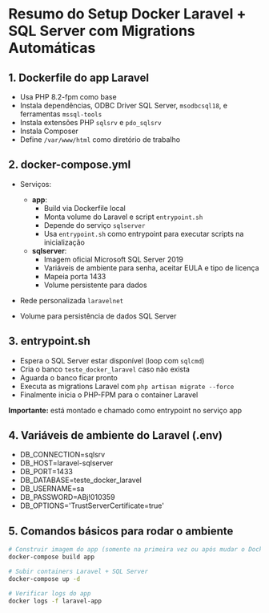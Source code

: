 # Resumo do Setup Docker Laravel + SQL Server com Migrations Automáticas

## 1. Dockerfile do app Laravel

- Usa PHP 8.2-fpm como base
- Instala dependências, ODBC Driver SQL Server, `msodbcsql18`, e ferramentas `mssql-tools`
- Instala extensões PHP `sqlsrv` e `pdo_sqlsrv`
- Instala Composer
- Define `/var/www/html` como diretório de trabalho

## 2. docker-compose.yml

- Serviços:
  - **app**:
    - Build via Dockerfile local
    - Monta volume do Laravel e script `entrypoint.sh`
    - Depende do serviço `sqlserver`
    - Usa `entrypoint.sh` como entrypoint para executar scripts na inicialização
  - **sqlserver**:
    - Imagem oficial Microsoft SQL Server 2019
    - Variáveis de ambiente para senha, aceitar EULA e tipo de licença
    - Mapeia porta 1433
    - Volume persistente para dados

- Rede personalizada `laravelnet`
- Volume para persistência de dados SQL Server

## 3. entrypoint.sh

- Espera o SQL Server estar disponível (loop com `sqlcmd`)
- Cria o banco `teste_docker_laravel` caso não exista
- Aguarda o banco ficar pronto
- Executa as migrations Laravel com `php artisan migrate --force`
- Finalmente inicia o PHP-FPM para o container Laravel

**Importante:** está montado e chamado como entrypoint no serviço app

## 4. Variáveis de ambiente do Laravel (.env)

- DB_CONNECTION=sqlsrv
- DB_HOST=laravel-sqlserver
- DB_PORT=1433
- DB_DATABASE=teste_docker_laravel
- DB_USERNAME=sa
- DB_PASSWORD=ABj!010359
- DB_OPTIONS='TrustServerCertificate=true'

## 5. Comandos básicos para rodar o ambiente

```bash
# Construir imagem do app (somente na primeira vez ou após mudar o Dockerfile)
docker-compose build app

# Subir containers Laravel + SQL Server
docker-compose up -d

# Verificar logs do app
docker logs -f laravel-app